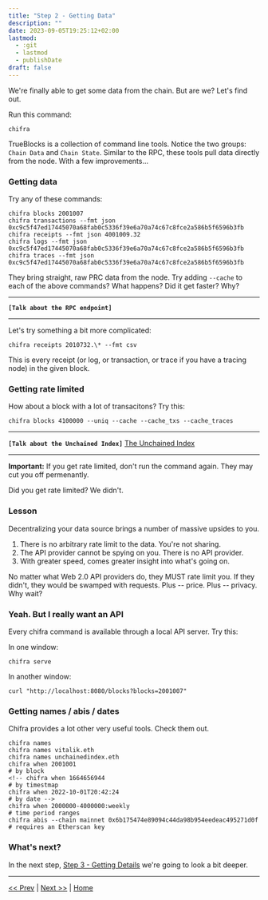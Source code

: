 ```yaml
---
title: "Step 2 - Getting Data"
description: ""
date: 2023-09-05T19:25:12+02:00
lastmod:
  - :git
  - lastmod
  - publishDate
draft: false
---
```


We're finally able to get some data from the chain. But are we? Let's find out.

Run this command:

```[bash]
chifra
```

TrueBlocks is a collection of command line tools. Notice the two groups: `Chain Data` and `Chain State`. Similar to the RPC, these tools pull data directly from the node. With a few improvements...

### Getting data

Try any of these commands:

```[bash]
chifra blocks 2001007
chifra transactions --fmt json 0xc9c5f47ed17445070a68fab0c5336f39e6a70a74c67c8fce2a586b5f6596b3fb
chifra receipts --fmt json 4001009.32
chifra logs --fmt json 0xc9c5f47ed17445070a68fab0c5336f39e6a70a74c67c8fce2a586b5f6596b3fb
chifra traces --fmt json 0xc9c5f47ed17445070a68fab0c5336f39e6a70a74c67c8fce2a586b5f6596b3fb
```

They bring straight, raw PRC data from the node. Try adding `--cache` to each of the above commands? What happens? Did it get faster? Why?

----
**`[Talk about the RPC endpoint]`**

----

Let's try something a bit more complicated:

```[bash]
chifra receipts 2010732.\* --fmt csv
```

This is every receipt (or log, or transaction, or trace if you have a tracing node) in the given block.

### Getting rate limited

How about a block with a lot of transacitons? Try this:

```[bash]
chifra blocks 4100000 --uniq --cache --cache_txs --cache_traces
```

----
**`[Talk about the Unchained Index]`**
[The Unchained Index](https://docs.google.com/presentation/d/1_KoMQV7ciYctgwiGdLpwn9nU6swmlb1l-w9XQo-VrDk/edit?usp=sharing)

----

**Important:** If you get rate limited, don't run the command again. They may cut you off permenantly.

Did you get rate limited? We didn't.

### **Lesson**

Decentralizing your data source brings a number of massive upsides to you.

1. There is no arbitrary rate limit to the data. You're not sharing.
2. The API provider cannot be spying on you. There is no API provider.
3. With greater speed, comes greater insight into what's going on.

No matter what Web 2.0 API providers do, they MUST rate limit you. If they didn't, they would be swamped with requests. Plus -- price. Plus -- privacy. Why wait?

### Yeah. But I really want an API

Every chifra command is available through a local API server. Try this:

In one window:

```[bash]
chifra serve
```

In another window:

```[bash]
curl "http://localhost:8080/blocks?blocks=2001007"
```

### Getting names / abis / dates

Chifra provides a lot other very useful tools. Check them out.

```[bash]
chifra names
chifra names vitalik.eth
chifra names unchainedindex.eth
chifra when 2001001                                                       # by block
<!-- chifra when 1664656944                                                    # by timestmap
chifra when 2022-10-01T20:42:24                                           # by date -->
chifra when 2000000-4000000:weekly                                        # time period ranges
chifra abis --chain mainnet 0x6b175474e89094c44da98b954eedeac495271d0f    # requires an Etherscan key
```

### What's next?

In the next step, [Step 3 - Getting Details](/tutorials/step3) we're going to look a bit deeper.

---
[<< Prev](/tutorials/step1) | [Next >>](/tutorials/step3) | [Home](/tutorials/)
